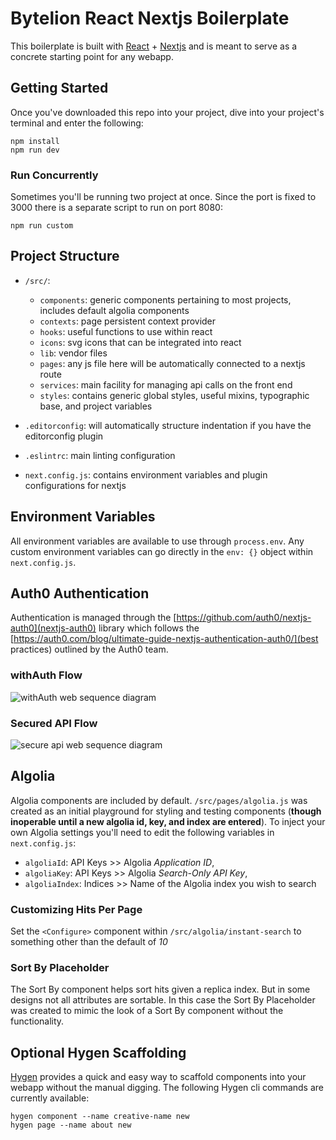 # Bytelion React Nextjs Boilerplate

This boilerplate is built with [React](https://reactjs.org/) + [Nextjs](https://nextjs.org/) and is meant to serve as a concrete starting point for any webapp.

## Getting Started

Once you've downloaded this repo into your project, dive into your project's terminal and enter the following:

```
npm install
npm run dev
```

### Run Concurrently

Sometimes you'll be running two project at once. Since the port is fixed to 3000 there is a separate script to run on port 8080:

```
npm run custom
```

## Project Structure

* `/src/`:
  * `components`: generic components pertaining to most projects, includes default algolia components
  * `contexts`: page persistent context provider
  * `hooks`: useful functions to use within react
  * `icons`: svg icons that can be integrated into react
  * `lib`: vendor files
  * `pages`: any js file here will be automatically connected to a nextjs route
  * `services`: main facility for managing api calls on the front end
  * `styles`: contains generic global styles, useful mixins, typographic base, and project variables

* `.editorconfig`: will automatically structure indentation if you have the editorconfig plugin
* `.eslintrc`: main linting configuration
* `next.config.js`: contains environment variables and plugin configurations for nextjs

## Environment Variables

All environment variables are available to use through `process.env`. Any custom environment variables can go directly in the `env: {}` object within `next.config.js`.

## Auth0 Authentication

Authentication is managed through the [https://github.com/auth0/nextjs-auth0](nextjs-auth0) library which follows the [https://auth0.com/blog/ultimate-guide-nextjs-authentication-auth0/](best practices) outlined by the Auth0 team.

### withAuth Flow
![withAuth web sequence diagram](https://cdn.auth0.com/blog/nextjs-authn-auth0/static-site-authentication.png)

### Secured API Flow
![secure api web sequence diagram](https://cdn.auth0.com/blog/nextjs-authn-auth0/static-site-api-calls.png)

## Algolia

Algolia components are included by default. `/src/pages/algolia.js` was created as an initial playground for styling and testing components (**though inoperable until a new algolia id, key, and index are entered**). To inject your own Algolia settings you'll need to edit the following variables in `next.config.js`:

* `algoliaId`: API Keys >> Algolia _Application ID_,
* `algoliaKey`: API Keys >> Algolia _Search-Only API Key_,
* `algoliaIndex`: Indices >> Name of the Algolia index you wish to search

### Customizing Hits Per Page

Set the `<Configure>` component within `/src/algolia/instant-search` to something other than the default of *10*

### Sort By Placeholder

The Sort By component helps sort hits given a replica index. But in some designs not all attributes are sortable. In this case the Sort By Placeholder was created to mimic the look of a Sort By component without the functionality.

## Optional Hygen Scaffolding

[Hygen](https://www.hygen.io/templates/) provides a quick and easy way to scaffold components into your webapp without the manual digging. The following Hygen cli commands are currently available:

```
hygen component --name creative-name new
hygen page --name about new
```
